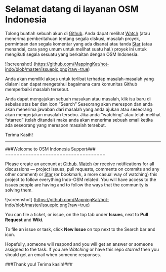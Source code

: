 Selamat datang di layanan OSM Indonesia
=======================================


Tolong buatlah sebuah akun di [Github](https://github.com). Anda dapat melihat [Watch](https://github.com/hotosm/hot-indo) (atau menerima pemberitahuan tentang segala diskusi, masalah proyek,
permintaan dan segala komentar yang ada disana) atau tanda [Star](https://github.com/hotosm/hot-indo) (atau menandai, cara yang umum untuk melihat suatu hal.) proyek ini untuk mengikuti segala sesuatu yang berkaitan dengan OSM Indonesia.  

![screenshot] (https://github.com/MappingKat/hot-indo/blob/master/issuepic.png?raw=true)

Anda akan memiliki akses untuk terlibat terhadap masalah-masalah yang dialami dan dapat mengetahui bagaimana cara komunitas Github memperbaiki masalah tersebut.

Anda dapat mengajukan sebuah masukan atau masalah, klik isu baru di sebelas atas bar dan icon “Search” Seseorang akan merespon  dan anda akan menerima jawaban dari masalah
yang anda ajukan atau seseorang akan mengerjakan masalah tersebu.
Jika anda  “watching” atau telah melihat “starred” (telah ditandai)
maka anda akan menerima sebuah email ketika ada seseorang yang
merespon masalah tersebut.

Terima Kasih!

--------------------------------------------------------------------------------------

<EN>
###Welcome to OSM Indonesia Support###
===================================

Please create an account at [Github](https://github.com).  [Watch](https://github.com/hotosm/hot-indo) (or receive notifications for all discussions — project issues, pull requests, comments on commits and any other comment)  or [Star](https://github.com/hotosm/hot-indo) (or bookmark, a more casual way of watching) this project to follow everything Indo-OSM related.  You will have access to the issues people are having and to follow the ways that the community is solving them.  

![screenshot] (https://github.com/MappingKat/hot-indo/blob/master/issuepic.png?raw=true)

You can file a ticket, or issue, on the top tab under **Issues**, next to **Pull Request** and **Wiki**.   

To file an issue or task, click **New Issue** on top next to the Search bar and icon. 

Hopefully, someone will respond and you will get an answer or someone assigned to the task. If you are *Watching* or have this repo *starred* then you should get an email when someone responses.



###Thank you!  Terima kasih!###
